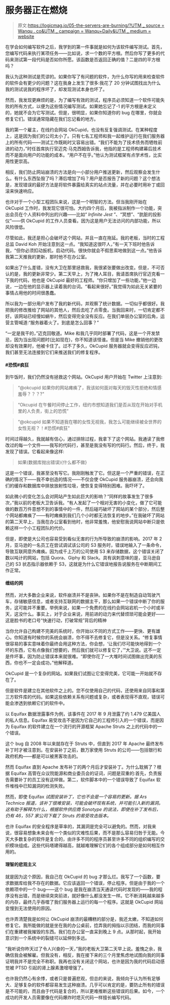 # 服务器正在燃烧

> 原文:[https://logicmag.io/05-the-servers-are-burning/?UTM _ source = Wanqu . co&UTM _ campaign = Wanqu+Daily&UTM _ medium = website](https://logicmag.io/05-the-servers-are-burning/?utm_source=wanqu.co&utm_campaign=Wanqu+Daily&utm_medium=website)

在学会如何编写软件之后，我学到的第一件事就是如何为该软件编写测试。首先，您编写代码来执行某项任务——比如说，求一个数的平方根。然后你写了更多的代码来测试第一段代码是否如你所愿。该函数是否返回正确的值？二是四的平方根吗？

我认为这种测试是荒谬的。如果你写了有问题的软件，为什么你写的用来检查软件的软件会有更少的问题？这在我身上发生了很多:我花了 20 分钟试图找出为什么我的测试说我的程序坏了，却发现测试本身也坏了。

然而，我发现更麻烦的是，为了编写有效的测试，程序员必须知道一个软件可能失败的所有方式，以便为这些情况编写测试。如果她忘记了-1 的平方根是未定义的，她就不会为它写测试。但是，很明显，如果你知道你的 bug 在哪里，你就会修复它们。错误通常隐藏在我们忘记看的地方。

我的第一个雇主，在线约会网站 OkCupid，也没有反复强调测试。在某种程度上，这是因为我们的公司太小了。只有七名工程师和我一起维护运行在我们服务器上的所有代码——测试工作既耗时又容易出错。“我们不能为了技术债务而牺牲前进的动力，”时任首席执行官迈克·马克西姆告诉我，他指的是工程师构建幕后技术而不是面向用户的功能的成本。“用户不在乎。”他认为测试框架有点学术性，比实用性更崇高。

相反，我们防止网站崩溃的方法是向一小部分用户推送更新，然后观察会发生什么。有什么东西坠毁了吗？滞后增加了吗？用户是否报告了新的问题？这个想法是，发现错误的最好方法是将软件暴露给真实的站点流量，并在必要时用补丁或回滚来快速响应。

也许对于一个小型工程团队来说，这是一个明智的方法。但当我刚开始在 OkCupid 工作时，我发现它很可怕。大约四个月后，我被指派制作一个功能，突出会员在个人资料中列出的兴趣——比如“ *Infinite Jest* ”、“冥想”、“肮脏的投影仪”——供 OkCupid 的工作人员查看。因为这是用户无法访问的内部功能，所以风险很低。

尽管如此，我还是担心会破坏这个网站，并且一直在拖延。我的老板，当时的工程总监 David Koh 开始注意到这一点。“我知道这很吓人，”有一天下班时他告诉我，“但你必须扣动扳机，启动代码。很快你就会不假思索地做到这一点。”他告诉我第二天推我的更新，那时他不在办公室。

如果出了什么差错，没有大卫在那里拯救我，我很紧张要做出改变。但是，不可否认的是，我的更新非常少。第二天早上，为了掩人耳目，我请首席执行官迈克看一下我的代码，他也是 OkCupid 最好的工程师。“你只增加了一些功能，”他一边说，一边在他的显示器上读着我的台词。“看起来很好。”我觉得为如此无关紧要的事情占用他的时间很愚蠢。

所以我为一部分用户发布了我的新代码，并观察了统计数据。一切似乎都很好。我把我的修改推给了网站的其他人，然后去吃了点零食。当我回来时，一切肯定都不好。该网站已经慢如蜗牛，然后变得完全没有反应。在我们单层办公室的后角，运营主管喊道:“服务器着火了。到底是怎么回事？”

“一定是我干的，”迈克回敬道。Mike 和我几乎同时部署了代码，这是一个开发禁忌，因为当出现问题时(比如现在)，你不知道该怪谁。但是当 Mike 撤销他的更改却没有效果时，他被卡住了。过不了多久，OkCupid 服务器就会变得反应迟钝，我们甚至无法连接到它们来推送我们的修复程序。

#### #恐慌#疯狂

到午饭时，我们仍然没有拯救这个网站。OkCupid 用户开始在 Twitter 上注意到:

> “@okcupid 如果你的网站瘫痪了，我该如何面对每天的毁灭性拒绝和情感羞辱？？？?"

> “Okcupid 在午餐时间停止工作，纽约市想知道我们是否从现在开始对手机里的人负责，街上的恐慌”

> “@okcupid 如果不知道我在哪的女性无视我，我怎么可能继续被全世界的女性无视？！#恐慌#疯狂"

时间过得越久，我就越有信心，通过排除过程，我拿下了这个网站。我通读了我修改过的每一个文件——我写的代码行，甚至是我没有写的代码行。然后，终于，我发现了错误。它看起来像这样:

> 如果(数据库抛出错误){什么都不做}

这是一个错误，我甚至没有写它。我刚刚触发了它。但这是一个严重的错误，在正确的情况下——我不幸创造的情况——不仅会使 OkCupid 服务器崩溃，还会向我们的缓存和数据库中排放放射性垃圾，使恢复变得特别困难。我吓坏了。

如此微小的变化怎么会对网站产生如此巨大的影响？“同样的故事发生了很多次，”我以前的老板大卫告诉我。“有人发起了一个相对无害的小变化，做了它可能做的数百万件意想不到的事情中的一件，然后碰巧破坏了网站的某个部分，然后整个网站都瘫痪了——有时瘫痪到我们几个小时都无法恢复的地步。”在我破坏了网站的第二天早上，当我在办公室看到他时，他非常羞愧，他安慰我说网站中断只是依赖这样一个小工程团队的代价。

但是，即使是大公司也容易受到看似无害的行为所导致的崩溃的影响。2017 年 2 月，亚马逊的一名员工在尝试调试该公司的 S3 服务时，错误地输入了一条命令，导致互联网意外瘫痪。因为成千上万的公司使用 S3 来存储数据，这个错误关闭了数以吨计的网站，包括 Quora、Giphy 和 Slack。具有讽刺意味的是，亚马逊自己的 S3 状态指示器依赖于 S3，这就是为什么它错误地报告说服务在中断期间工作正常。

#### 缠结的网

然而，对大多数企业来说，软件崩溃并不是丧钟。如果你不是在制造自动驾驶汽车，存储敏感信息，或者支持互联网的数据主干，那么如果一个错误中断了你的服务，这可能并不重要。举例来说，如果一个免费的在线约会网站宕机一个小时或半天，这没什么。事实上，对于企业来说，用前进的动力来代替烦琐可能会更好——这是脸书的老口号“快速行动，打破常规”背后的精神

当你允许自己构建不完美的系统时，你开始以不同的方式工作——更快、更有雄心。你知道有时候你的系统会崩溃，你不得不去修复它，但是没关系。“修复事情很容易的事实意味着你最终会用这种方法，你会想，‘让我们尽可能快地得到一个坏的东西，它有点像我们想要的，然后我们就可以修复它了，’”大卫说。这不一定是件坏事，因为防止错误本来就很难。“即使你花了一大堆时间试图做出完美的东西，你也不一定会成功，”他解释道。

OkCupid 是一个复杂的网站。如果我们试图让它变得完美，它可能一开始就不存在了。

但是软件是建立在其他软件之上的。您不仅使用自己的代码，还使用来自同事和第三方软件库的代码。如果这些依赖关系有问题或复杂，或者表现得不直观，错误可能会渗透到依赖它们的软件中。

以 Equifax 数据泄露事件为例，该事件在 2017 年 9 月泄露了约 1.479 亿美国人的私人信息。Equifax 易受攻击不是因为它自己的工程师引入的一个错误，而是因为 Equifax 的软件建立在一个流行的开源框架 Apache Struts 之上的代码中的一个错误。

这个 bug 自 2008 年以来就存在于 Struts 中，但直到 2017 年 Apache 最终发布补丁时才被注意到。在安装补丁之前，数万家使用 Struts 的公司——包括银行和政府机构——都是可以被黑客攻击的。

然而 Equifax 直到 Apache 发布补丁的两个月后才安装补丁。为什么耽搁了？根据 Equifax 高管在众议院能源和商业委员会的证词，问题是双重的:首先，负责报告需要补丁的员工没有这样做。第二，软件脚本中的一个错误导致了 Equifax 软件堆栈中已知漏洞的检测失败。

然而，即使 Equifax *试图安装补丁，它也不会是一个容易的更新。据 *Ars Technica* 报道，该补丁很难安装，可能会破坏现有系统，并可能引入新的漏洞。这有助于解释为什么，根据软件供应商 Sonotype 的说法，即使在补丁发布后，仍有 46，557 家公司下载了 Struts 的易受攻击版本。*

也许 Equifax 的安全程序是草率的，其漏洞是完全可以避免的。然而，对我来说，很容易想象未来会有一个类似的灾难性后果，而不是那么容易归咎于无能。今天大多数复杂的软件是复合的，由许多不同的程序员甚至许多不同的组织编写的交织模块组成。这些代码塔建得越高，就越难理解它们的各个组成部分是如何相互作用的。

#### 理智的悲观主义

就是因为这个原因，我自己在 OkCupid 的 bug 才那么烂。我写了一个函数，要求数据库给我不存在的数据。它应该返回一个错误，停止程序。但是由于我的一个依赖项中的一个 bug——这个 bug 是我在崩溃当天通读代码时发现的——我的程序没有出错，而是继续突突前进，就好像什么都没发生一样。它不断消耗越来越多的内存，最终几乎吞噬了我们服务器上运行的每一个程序。这就是 OkCupid 网站变慢到无法使用的原因。

也许弄清楚我是如何让 OkCupid 崩溃的最糟糕的部分是，我还太嫩，不知道如何修复它。我所能做的就是坐在我的办公桌前，捻弄我的拇指以示团结，而我的同事们在重建被我摧毁的东西。我们在办公室一直呆到晚上 9 点。从那时起，我开始意识到一个系统中的裂缝可以延伸到多远。

“我听说你昨天过了令人兴奋的一天，”我的老板大卫第二天早上说。羞愧之余，我确信我会被解雇。但我没有，相反，我在接下来的三个月里焦虑地试图向我的同事证明我并不是完全不称职。我再也没有关闭这个网站，也许是因为我的代码启动感觉被 PTSD 引起的肾上腺素激增增强了。

也许我仍然心有余悸，或者只是普遍悲观，但总的来说，我倾向于认为所有足够大、足够复杂的软件都容易发生这种崩溃。几乎可以肯定的是，要防止所有的错误是不可能的，而且由于代码是复合的，所以更难推断这些错误的后果。如今，一个成功的开发人员需要像在代码爆炸时熄灭代码一样擅长编写代码。